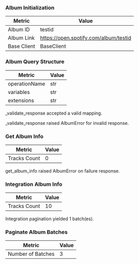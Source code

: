 ### Album Initialization

| Metric | Value |
|--------|-------|
| Album ID | testid |
| Album Link | https://open.spotify.com/album/testid |
| Base Client | BaseClient |

### Album Query Structure

| Metric | Value |
|--------|-------|
| operationName | str |
| variables | str |
| extensions | str |

_validate_response accepted a valid mapping.

_validate_response raised AlbumError for invalid response.

### Get Album Info

| Metric | Value |
|--------|-------|
| Tracks Count | 0 |

get_album_info raised AlbumError on failure response.

### Integration Album Info

| Metric | Value |
|--------|-------|
| Tracks Count | 10 |

Integration pagination yielded 1 batch(es).

### Paginate Album Batches

| Metric | Value |
|--------|-------|
| Number of Batches | 3 |

